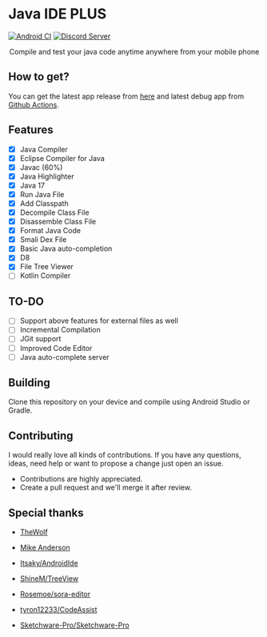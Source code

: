 # Java IDE PLUS

[![Android CI](https://github.com/PranavPurwar/Java-Ide/actions/workflows/android.yml/badge.svg)](https://github.com/PranavPurwar/Java-Ide/actions/workflows/android.yml)
[![Discord Server](https://img.shields.io/badge/chat-on%20discord-7289da)](https://discord.gg/8Gu6YCq2eS)

<div align='center'>

  Compile and test your java code anytime anywhere from your mobile phone

</div>

## How to get?

You can get the latest app release from [here](https://github.com/PranavPurwar/Java-Ide/releases) and latest debug app from [Github Actions](https://github.com/PranavPurwar/Java-Ide/actions).

## Features

- [x] Java Compiler
- [x] Eclipse Compiler for Java
- [x] Javac (60%)
- [x] Java Highlighter
- [x] Java 17
- [x] Run Java File
- [x] Add Classpath
- [x] Decompile Class File
- [x] Disassemble Class File
- [x] Format Java Code
- [x] Smali Dex File
- [x] Basic Java auto-completion
- [x] D8
- [x] File Tree Viewer
- [ ] Kotlin Compiler

## TO-DO

- [ ] Support above features for external files as well
- [ ] Incremental Compilation
- [ ] JGit support
- [ ] Improved Code Editor
- [ ] Java auto-complete server

## Building

Clone this repository on your device and compile using Android Studio or Gradle.

## Contributing

I would really love all kinds of contributions. If you have any questions, ideas, need help or want to propose a change just open an issue.

- Contributions are highly appreciated.
- Create a pull request and we'll merge it after review.
 
## Special thanks

- [TheWolf](https://github.com/thewolfprod)

- [Mike Anderson](https://github.com/MikeAndrson)

- [Itsaky/AndroidIde](https://github.com/Itsaky/AndroidIde)

- [ShineM/TreeView](https://github.com/shineM/TreeView)

- [Rosemoe/sora-editor](https://github.com/Rosemoe/sora-editor)

- [tyron12233/CodeAssist](https://github.com/tyron12233/CodeAssist)

- [Sketchware-Pro/Sketchware-Pro](https://github.com/Sketchware-Pro)
